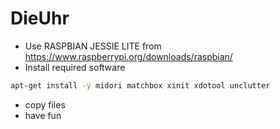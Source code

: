 # DieUhr
- Use RASPBIAN JESSIE LITE from https://www.raspberrypi.org/downloads/raspbian/
- Install required software
```bash
apt-get install -y midori matchbox xinit xdotool unclutter
```
- copy files
- have fun
